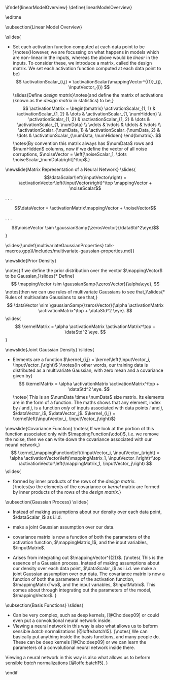 \ifndef{linearModelOverview}
\define{linearModelOverview}

\editme

\subsection{Linear Model Overview}

\slides{
* Set each activation function computed at each data point to be
}\notes{However, we are focussing on what happens in models which are non-linear in the inputs, whereas the above would be *linear* in the inputs. To consider these, we introduce a matrix, called the design matrix. We set each activation function computed at each data point to be}
$$
\activationScalar_{i,j} = \activationScalar(\mappingVector^{(1)}_{j}, \inputVector_{i})
$$
\slides{Define  *design matrix*}\notes{and define the matrix of activations (known as the *design matrix* in statistics) to be,}
$$
\activationMatrix = 
\begin{bmatrix}
\activationScalar_{1, 1} & \activationScalar_{1, 2} & \dots & \activationScalar_{1, \numHidden} \\
\activationScalar_{1, 2} & \activationScalar_{1, 2} & \dots & \activationScalar_{1, \numData} \\
\vdots & \vdots & \ddots & \vdots \\
\activationScalar_{\numData, 1} & \activationScalar_{\numData, 2} & \dots & \activationScalar_{\numData, \numHidden}
\end{bmatrix}.
$$
\notes{By convention this matrix always has $\numData$ rows and $\numHidden$ columns, now if we define the vector of all noise corruptions, $\noiseVector = \left[\noiseScalar_1, \dots \noiseScalar_\numData\right]^\top$.}


\newslide{Matrix Representation of a Neural Network}
\slides{
$$\dataScalar\left(\inputVector\right) = \activationVector\left(\inputVector\right)^\top \mappingVector + \noiseScalar$$

. . .

$$\dataVector = \activationMatrix\mappingVector + \noiseVector$$

. . .

$$\noiseVector \sim \gaussianSamp{\zerosVector}{\dataStd^2\eye}$$
}

\slides{\undef{multivariateGaussianProperties}
talk-macros.gpp}l/includes/multivariate-gaussian-properties.md}}


\newslide{Prior Density}

\notes{If we define the prior distribution over the vector $\mappingVector$ to be Gaussian,}\slides{* Define}
$$
\mappingVector \sim \gaussianSamp{\zerosVector}{\alpha\eye},
$$
\notes{then we can use rules of multivariate Gaussians to see that,}\slides{* Rules of multivariate Gaussians to see that,}
$$
\dataVector \sim \gaussianSamp{\zerosVector}{\alpha \activationMatrix \activationMatrix^\top + \dataStd^2 \eye}.
$$
\slides{
$$
\kernelMatrix = \alpha \activationMatrix \activationMatrix^\top + \dataStd^2 \eye.
$$}

\newslide{Joint Gaussian Density}
\slides{
* Elements are a function $\kernel_{i,j} = \kernel\left(\inputVector_i, \inputVector_j\right)$
}\notes{In other words, our training data is distributed as a multivariate Gaussian, with zero mean and a covariance given by}
$$
\kernelMatrix = \alpha \activationMatrix \activationMatrix^\top + \dataStd^2 \eye.
$$
\notes{
This is an $\numData \times \numData$ size matrix. Its elements are in the form of a function. The maths shows that any element, index by $i$ and $j$, is a function *only* of inputs associated with data points $i$ and $j$, $\dataVector_i$, $\dataVector_j$. $\kernel_{i,j} = \kernel\left(\inputVector_i, \inputVector_j\right)$}

\newslide{Covariance Function}
\notes{
If we look at the portion of this function associated only with $\mappingFunction(\cdot)$, i.e. we remove the noise, then we can write down the covariance associated with our neural network,}
$$
\kernel_\mappingFunction\left(\inputVector_i, \inputVector_j\right) = \alpha \activationVector\left(\mappingMatrix_1, \inputVector_i\right)^\top \activationVector\left(\mappingMatrix_1, \inputVector_j\right)
$$
\slides{
* formed by inner products of the rows of the *design matrix*.  
}\notes{so the elements of the covariance or *kernel* matrix are formed by inner products of the rows of the *design matrix*.}


\subsection{Gaussian Process}
\slides{
* Instead of making assumptions about our density over each data point, $\dataScalar_i$ as i.i.d.

*  make a joint Gaussian assumption over our data.

* covariance matrix is now a function of both the parameters of the activation function, $\mappingMatrix_1$, and the input variables, $\inputMatrix$.

* Arises from integrating out $\mappingVector^{(2)}$. 
}\notes{
This is the essence of a Gaussian process. Instead of making assumptions about our density over each data point, $\dataScalar_i$ as i.i.d. we make a joint Gaussian assumption over our data. The covariance matrix is now a function of both the parameters of the activation function, $\mappingMatrixTwo$, and the input variables, $\inputMatrix$. This comes about through integrating out the parameters of the model, $\mappingVector$. 
}

\subsection{Basis Functions}
\slides{
* Can be very complex, such as deep kernels, [@Cho:deep09] or could even put a convolutional neural network inside.
* Viewing a neural network in this way is also what allows us to beform sensible *batch* normalizations [@Ioffe:batch15].
}\notes{
We can basically put anything inside the basis functions, and many people do. These can be deep kernels [@Cho:deep09] or we can learn the parameters of a convolutional neural network inside there.

Viewing a neural network in this way is also what allows us to beform sensible *batch* normalizations [@Ioffe:batch15].
}

\endif
